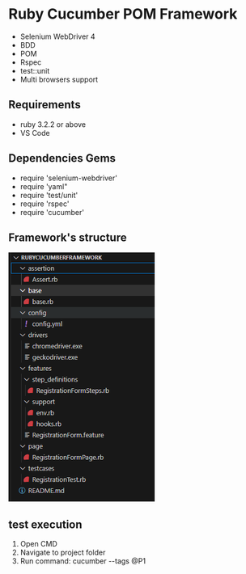 # Ruby Cucumber POM Framework
- Selenium WebDriver 4
- BDD
- POM
- Rspec
- test::unit
- Multi browsers support


## Requirements 
- ruby 3.2.2 or above
- VS Code

## Dependencies Gems
- require 'selenium-webdriver' 
- require 'yaml" 
- require 'test/unit'
- require 'rspec'
- require 'cucumber'

## Framework's structure

![Alt text](image.png)

## test execution

1. Open CMD
2. Navigate to project folder
3. Run command: cucumber --tags @P1
